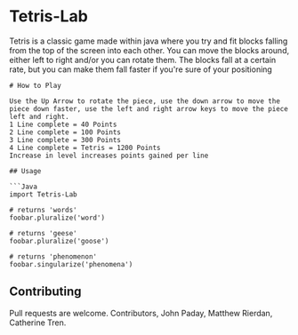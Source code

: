 # Tetris-Lab

Tetris is a classic game made within java where you try and fit blocks falling from the top of the screen into each other. You can move the blocks around, either left to right and/or you can rotate them. The blocks fall at a certain rate, but you can make them fall faster if you're sure of your positioning


```
# How to Play

Use the Up Arrow to rotate the piece, use the down arrow to move the piece down faster, use the left and right arrow keys to move the piece left and right. 
1 Line complete = 40 Points
2 Line complete = 100 Points 
3 Line complete = 300 Points
4 Line complete = Tetris = 1200 Points
Increase in level increases points gained per line

## Usage

```Java
import Tetris-Lab

# returns 'words'
foobar.pluralize('word')

# returns 'geese'
foobar.pluralize('goose')

# returns 'phenomenon'
foobar.singularize('phenomena')
```

## Contributing
Pull requests are welcome. Contributors, John Paday, Matthew Rierdan, Catherine Tren. 
